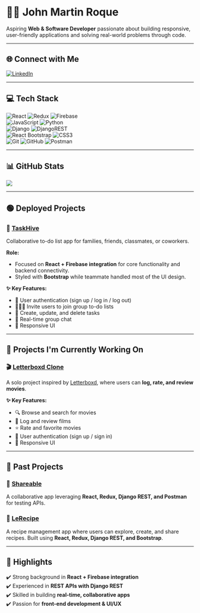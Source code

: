 # 👨‍💻 John Martin Roque  

Aspiring **Web & Software Developer** passionate about building responsive, user-friendly applications and solving real-world problems through code.

---

## 🌐 Connect with Me
[![LinkedIn](https://img.shields.io/badge/LinkedIn-%230077B5.svg?logo=linkedin&logoColor=white)](https://linkedin.com/in/john-martin-roque-884b7436a)  

---

## 💻 Tech Stack
![React](https://img.shields.io/badge/react-%2320232a.svg?style=for-the-badge&logo=react&logoColor=%2361DAFB) 
![Redux](https://img.shields.io/badge/redux-%23593d88.svg?style=for-the-badge&logo=redux&logoColor=white) 
![Firebase](https://img.shields.io/badge/firebase-%23039BE5.svg?style=for-the-badge&logo=firebase)  
![JavaScript](https://img.shields.io/badge/javascript-%23323330.svg?style=for-the-badge&logo=javascript&logoColor=%23F7DF1E) 
![Python](https://img.shields.io/badge/python-3670A0?style=for-the-badge&logo=python&logoColor=ffdd54)  
![Django](https://img.shields.io/badge/django-%23092E20.svg?style=for-the-badge&logo=django&logoColor=white) 
![DjangoREST](https://img.shields.io/badge/DJANGO-REST-ff1709?style=for-the-badge&logo=django&logoColor=white&color=ff1709&labelColor=gray)  
![React Bootstrap](https://img.shields.io/badge/react--bootstrap-%238011DA.svg?style=for-the-badge&logo=bootstrap&logoColor=white) 
![CSS3](https://img.shields.io/badge/css3-%231572B6.svg?style=for-the-badge&logo=css3&logoColor=white)  
![Git](https://img.shields.io/badge/git-%23F05033.svg?style=for-the-badge&logo=git&logoColor=white) 
![GitHub](https://img.shields.io/badge/github-%23121011.svg?style=for-the-badge&logo=github&logoColor=white) 
![Postman](https://img.shields.io/badge/Postman-FF6C37?style=for-the-badge&logo=postman&logoColor=white)  

---

## 📊 GitHub Stats
![](https://nirzak-streak-stats.vercel.app/?user=johnmartinroque&theme=dark&hide_border=false)  

---

## 🟢 Deployed Projects  

### 📝 [TaskHive](https://taskhive-8b031.web.app)  
Collaborative to-do list app for families, friends, classmates, or coworkers.  

**Role:**  
- Focused on **React + Firebase integration** for core functionality and backend connectivity.  
- Styled with **Bootstrap** while teammate handled most of the UI design.  

**✨ Key Features:**  
- 👤 User authentication (sign up / log in / log out)  
- 🧑‍🤝‍🧑 Invite users to join group to-do lists  
- 🧾 Create, update, and delete tasks  
- 💬 Real-time group chat  
- 📱 Responsive UI  

---

## 🧪 Projects I'm Currently Working On  

### 🎬 [Letterboxd Clone](https://github.com/johnmartinroque/LetterboxdClone)  
A solo project inspired by [Letterboxd](https://letterboxd.com), where users can **log, rate, and review movies**.  

**✨ Key Features:**  
- 🔍 Browse and search for movies  
- 📝 Log and review films  
- ⭐ Rate and favorite movies  
- 👤 User authentication (sign up / sign in)  
- 📱 Responsive UI  

---

## 📂 Past Projects  

### 📌 [Shareable](https://github.com/Ikawari-s/Shareable)  
A collaborative app leveraging **React, Redux, Django REST, and Postman** for testing APIs.  

### 📌 [LeRecipe](https://github.com/johnmartinroque/LeRecipe)  
A recipe management app where users can explore, create, and share recipes. Built using **React, Redux, Django REST, and Bootstrap**.  

---

## 🚀 Highlights
✔️ Strong background in **React + Firebase integration**  
✔️ Experienced in **REST APIs with Django REST**  
✔️ Skilled in building **real-time, collaborative apps**  
✔️ Passion for **front-end development & UI/UX**  
